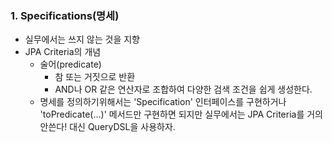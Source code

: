 ### 1. Specifications(명세)
- 실무에서는 쓰지 않는 것을 지향
- JPA Criteria의 개념
  - 술어(predicate)
    - 참 또는 거짓으로 반환
    - AND나 OR 같은 연산자로 조합하여 다양한 검색 조건을 쉽게 생성한다.
  - 명세를 정의하기위해서는 'Specification' 인터페이스를 구현하거나 'toPredicate(...)' 메서드만 구현하면 되지만
실무에서는 JPA Criteria를 거의 안쓴다! 대신 QueryDSL을 사용하자.